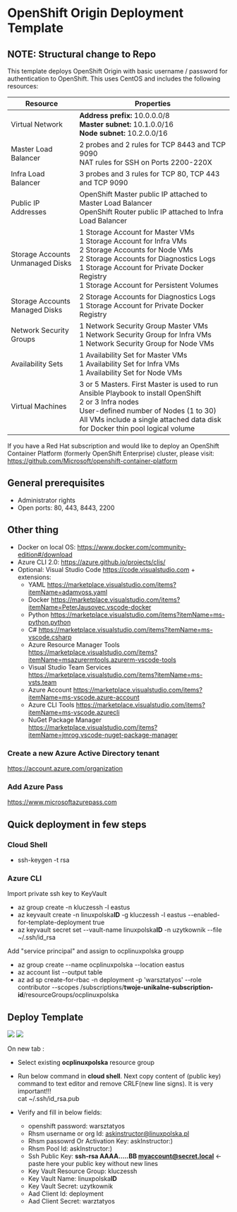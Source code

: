 # OpenShift Origin Deployment Template

## NOTE: Structural change to Repo

This template deploys OpenShift Origin with basic username / password for authentication to OpenShift. This uses CentOS and includes the following resources:

|Resource           |Properties                                                                                                                          |
|-------------------|------------------------------------------------------------------------------------------------------------------------------------|
|Virtual Network   		|**Address prefix:** 10.0.0.0/8<br />**Master subnet:** 10.1.0.0/16<br />**Node subnet:** 10.2.0.0/16                      |
|Master Load Balancer	|2 probes and 2 rules for TCP 8443 and TCP 9090 <br/> NAT rules for SSH on Ports 2200-220X                                           |
|Infra Load Balancer	|3 probes and 3 rules for TCP 80, TCP 443 and TCP 9090 									                                             |
|Public IP Addresses	|OpenShift Master public IP attached to Master Load Balancer<br />OpenShift Router public IP attached to Infra Load Balancer            |
|Storage Accounts <br />Unmanaged Disks  	|1 Storage Account for Master VMs <br />1 Storage Account for Infra VMs<br />2 Storage Accounts for Node VMs<br />2 Storage Accounts for Diagnostics Logs <br />1 Storage Account for Private Docker Registry<br />1 Storage Account for Persistent Volumes  |
|Storage Accounts <br />Managed Disks      |2 Storage Accounts for Diagnostics Logs <br />1 Storage Account for Private Docker Registry |
|Network Security Groups|1 Network Security Group Master VMs<br />1 Network Security Group for Infra VMs<br />1 Network Security Group for Node VMs  |
|Availability Sets      |1 Availability Set for Master VMs<br />1 Availability Set for Infra VMs<br />1 Availability Set for Node VMs  |
|Virtual Machines   	|3 or 5 Masters. First Master is used to run Ansible Playbook to install OpenShift<br />2 or 3 Infra nodes<br />User-defined number of Nodes (1 to 30)<br />All VMs include a single attached data disk for Docker thin pool logical volume|

If you have a Red Hat subscription and would like to deploy an OpenShift Container Platform (formerly OpenShift Enterprise) cluster, please visit: https://github.com/Microsoft/openshift-container-platform

## General prerequisites

* Administrator rights
* Open ports: 80, 443, 8443, 2200

## Other thing

* Docker on local OS: https://www.docker.com/community-edition#/download
* Azure CLI 2.0: https://azure.github.io/projects/clis/
* Optional: Visual Studio Code https://code.visualstudio.com + extensions:
    * YAML https://marketplace.visualstudio.com/items?itemName=adamvoss.yaml
    * Docker https://marketplace.visualstudio.com/items?itemName=PeterJausovec.vscode-docker
    * Python https://marketplace.visualstudio.com/items?itemName=ms-python.python
    * C# https://marketplace.visualstudio.com/items?itemName=ms-vscode.csharp
    * Azure Resource Manager Tools https://marketplace.visualstudio.com/items?itemName=msazurermtools.azurerm-vscode-tools
    * Visual Studio Team Services https://marketplace.visualstudio.com/items?itemName=ms-vsts.team
    * Azure Account https://marketplace.visualstudio.com/items?itemName=ms-vscode.azure-account
    * Azure CLI Tools https://marketplace.visualstudio.com/items?itemName=ms-vscode.azurecli
    * NuGet Package Manager https://marketplace.visualstudio.com/items?itemName=jmrog.vscode-nuget-package-manager

### Create a new Azure Active Directory tenant

https://account.azure.com/organization

### Add Azure Pass

https://www.microsoftazurepass.com

## Quick deployment in few steps

### Cloud Shell

* ssh-keygen -t rsa

### Azure CLI

Import private ssh key to  KeyVault
* az group create -n kluczessh -l eastus
* az keyvault create -n linuxpolska**ID** -g kluczessh -l eastus --enabled-for-template-deployment true
* az keyvault secret set --vault-name linuxpolska**ID** -n uzytkownik --file ~/.ssh/id_rsa

Add "service principal" and assign to ocplinuxpolska groupp 

* az group create --name ocplinuxpolska --location eastus
* az account list --output table
* az ad sp create-for-rbac -n deployment -p 'warsztatyos' --role contributor --scopes /subscriptions/**twoje-unikalne-subscription-id**/resourceGroups/ocplinuxpolska


## Deploy Template

<a href="https://portal.azure.com/#create/Microsoft.Template/uri/https%3A%2F%2Fraw.githubusercontent.com%2Flinuxpolska%2FwarsztatyAzureOpenShift%2Fmaster%2Fazuredeploy.json" target="_blank"><img src="http://azuredeploy.net/deploybutton.png"/></a>
<a href="https://portal.azure.us/#create/Microsoft.Template/uri/https%3A%2F%2Fraw.githubusercontent.com%2linuxpolska%2FwarsztatyAzureOpenShift%2Fmaster%2Fazuredeploy.json" target="_blank"><img src="http://azuredeploy.net/AzureGov.png"/></a>

On new tab : <br/>
* Select existing **ocplinuxpolska** resource group <br/>
* Run below command in **cloud shell**. Next copy content of (public key) command  to text editor and remove CRLF(new line signs). It is very important!!! <br/>
cat ~/.ssh/id_rsa.pub <br/>

* Verify and fill in  below fields:
	* openshift password: warsztatyos<br/>
	* Rhsm username or org Id: askinstructor@linuxpolska.pl<br/>
	* Rhsm passowrd Or Activation Key: askInstructor:)<br/>
	* Rhsm Pool Id: askInstructor:) <br/>
	* Ssh Public Key: **ssh-rsa AAAA…..BB myaccount@secret.local** <- paste here your public key without new lines  <br/>
	* Key Vault Resource Group: kluczessh <br/>
	* Key Vault Name: linuxpolska**ID**<br/>
	* Key Vault Secret: uzytkownik<br/>
	* Aad Client Id: deployment<br/>
	* Aad Client Secret: warztatyos <br/> 

